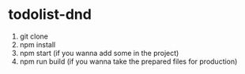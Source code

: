 # todolist-dnd

1. git clone
2. npm install
3. npm start (if you wanna add some in the project)
4. npm run build (if you wanna take the prepared files for production)